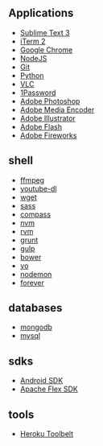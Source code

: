 ## Applications

- [Sublime Text 3](https://download.sublimetext.com/Sublime%20Text%20Build%203083.dmg)
- [iTerm 2](https://iterm2.com/downloads/stable/iTerm2-2_1_4.zip)
- [Google Chrome](https://www.google.com.br/chrome/browser/thankyou.html?platform=mac)
- [NodeJS](https://nodejs.org/dist/v4.2.6/node-v4.2.6.pkg)
- [Git](http://sourceforge.net/projects/git-osx-installer/files/git-2.6.4-intel-universal-mavericks.dmg/download?use_mirror=autoselect)
- [Python](https://www.python.org/ftp/python/3.5.1/python-3.5.1-macosx10.6.pkg)
- [VLC](http://get.videolan.org/vlc/2.2.2/macosx/vlc-2.2.2.dmg)
- [1Password](https://d13itkw33a7sus.cloudfront.net/dist/1P/mac4/1Password-6.0.1.zip)
- [Adobe Photoshop]()
- [Adobe Media Encoder]()
- [Adobe Illustrator]()
- [Adobe Flash]()
- [Adobe Fireworks]()

## shell
- [ffmpeg]()
- [youtube-dl]()
- [wget]()
- [sass]()
- [compass]()
- [nvm]()
- [rvm]()
- [grunt]()
- [gulp]()
- [bower]()
- [yo]()
- [nodemon]()
- [forever]()

## databases
- [mongodb]()
- [mysql]()

## sdks
 - [Android SDK]()
 - [Apache Flex SDK]()

## tools
 - [Heroku Toolbelt](https://toolbelt.heroku.com/download/osx)
